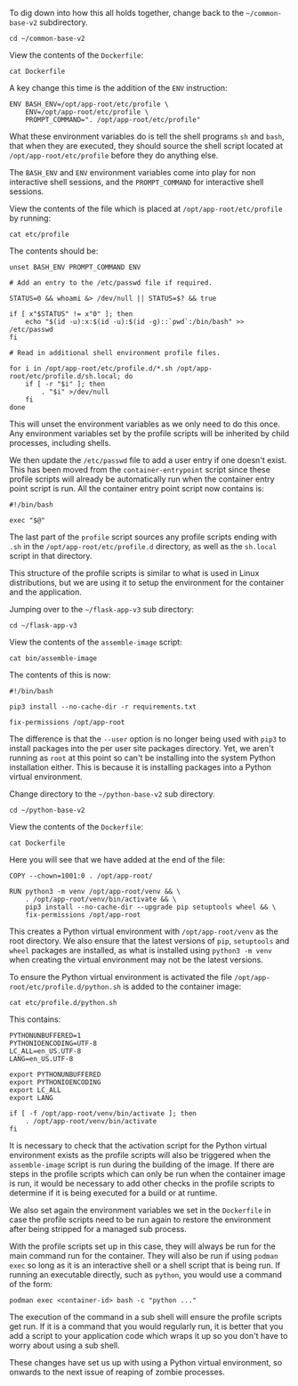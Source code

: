 To dig down into how this all holds together, change back to the `~/common-base-v2` subdirectory.

```execute
cd ~/common-base-v2
```

View the contents of the `Dockerfile`:

```execute
cat Dockerfile
```

A key change this time is the addition of the `ENV` instruction:

```
ENV BASH_ENV=/opt/app-root/etc/profile \
    ENV=/opt/app-root/etc/profile \
    PROMPT_COMMAND=". /opt/app-root/etc/profile"
```

What these environment variables do is tell the shell programs `sh` and `bash`, that when they are executed, they should source the shell script located at `/opt/app-root/etc/profile` before they do anything else.

The `BASH_ENV` and `ENV` environment variables come into play for non interactive shell sessions, and the `PROMPT_COMMAND` for interactive shell sessions.

View the contents of the file which is placed at `/opt/app-root/etc/profile` by running:

```execute
cat etc/profile
```

The contents should be:

```
unset BASH_ENV PROMPT_COMMAND ENV

# Add an entry to the /etc/passwd file if required.

STATUS=0 && whoami &> /dev/null || STATUS=$? && true

if [ x"$STATUS" != x"0" ]; then
    echo "$(id -u):x:$(id -u):$(id -g)::`pwd`:/bin/bash" >> /etc/passwd
fi

# Read in additional shell environment profile files.

for i in /opt/app-root/etc/profile.d/*.sh /opt/app-root/etc/profile.d/sh.local; do
    if [ -r "$i" ]; then
        . "$i" >/dev/null
    fi
done
```

This will unset the environment variables as we only need to do this once. Any environment variables set by the profile scripts will be inherited by child processes, including shells.

We then update the `/etc/passwd` file to add a user entry if one doesn't exist. This has been moved from the `container-entrypoint` script since these profile scripts will already be automatically run when the container entry point script is run. All the container entry point script now contains is:

```
#!/bin/bash

exec "$@"
```

The last part of the `profile` script sources any profile scripts ending with `.sh` in the `/opt/app-root/etc/profile.d` directory, as well as the `sh.local` script in that directory.

This structure of the profile scripts is similar to what is used in Linux distributions, but we are using it to setup the environment for the container and the application.

Jumping over to the `~/flask-app-v3` sub directory:

```execute
cd ~/flask-app-v3
```

View the contents of the `assemble-image` script:

```execute
cat bin/assemble-image
```

The contents of this is now:

```
#!/bin/bash

pip3 install --no-cache-dir -r requirements.txt

fix-permissions /opt/app-root
```

The difference is that the `--user` option is no longer being used with `pip3` to install packages into the per user site packages directory. Yet, we aren't running as `root` at this point so can't be installing into the system Python installation either. This is because it is installing packages into a Python virtual environment.

Change directory to the `~/python-base-v2` sub directory.

```execute
cd ~/python-base-v2
```

View the contents of the `Dockerfile`:

```execute
cat Dockerfile
```

Here you will see that we have added at the end of the file:

```
COPY --chown=1001:0 . /opt/app-root/

RUN python3 -m venv /opt/app-root/venv && \
    . /opt/app-root/venv/bin/activate && \
    pip3 install --no-cache-dir --upgrade pip setuptools wheel && \
    fix-permissions /opt/app-root
```

This creates a Python virtual environment with `/opt/app-root/venv` as the root directory. We also ensure that the latest versions of `pip`, `setuptools` and `wheel` packages are installed, as what is installed using `python3 -m venv` when creating the virtual environment may not be the latest versions.

To ensure the Python virtual environment is activated the file `/opt/app-root/etc/profile.d/python.sh` is added to the container image:

```execute
cat etc/profile.d/python.sh
```

This contains:

```
PYTHONUNBUFFERED=1
PYTHONIOENCODING=UTF-8
LC_ALL=en_US.UTF-8
LANG=en_US.UTF-8

export PYTHONUNBUFFERED
export PYTHONIOENCODING
export LC_ALL
export LANG

if [ -f /opt/app-root/venv/bin/activate ]; then
    . /opt/app-root/venv/bin/activate
fi
```

It is necessary to check that the activation script for the Python virtual environment exists as the profile scripts will also be triggered when the `assemble-image` script is run during the building of the image. If there are steps in the profile scripts which can only be run when the container image is run, it would be necessary to add other checks in the profile scripts to determine if it is being executed for a build or at runtime.

We also set again the environment variables we set in the `Dockerfile` in case the profile scripts need to be run again to restore the environment after being stripped for a managed sub process.

With the profile scripts set up in this case, they will always be run for the main command run for the container. They will also be run if using `podman exec` so long as it is an interactive shell or a shell script that is being run. If running an executable directly, such as `python`, you would use a command of the form:

```
podman exec <container-id> bash -c "python ..."
```

The execution of the command in a sub shell will ensure the profile scripts get run. If it is a command that you would regularly run, it is better that you add a script to your application code which wraps it up so you don't have to worry about using a sub shell.

These changes have set us up with using a Python virtual environment, so onwards to the next issue of reaping of zombie processes.
